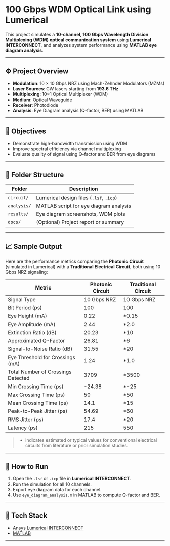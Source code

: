 #  100 Gbps WDM Optical Link using Lumerical

This project simulates a **10-channel, 100 Gbps Wavelength Division Multiplexing (WDM) optical communication system** using **Lumerical INTERCONNECT**, and analyzes system performance using **MATLAB eye diagram analysis**.

---

## ⚙️ Project Overview

- **Modulation**: 10 × 10 Gbps NRZ using Mach-Zehnder Modulators (MZMs)
- **Laser Sources**: CW lasers starting from **193.6 THz**
- **Multiplexing**: 10×1 Optical Multiplexer (WDM)
- **Medium**: Optical Waveguide
- **Receiver**: Photodiode
- **Analysis**: Eye Diagram analysis (Q-factor, BER) using MATLAB

---

## 🎯 Objectives

- Demonstrate high-bandwidth transmission using WDM
- Improve spectral efficiency via channel multiplexing
- Evaluate quality of signal using Q-factor and BER from eye diagrams

---

## 📁 Folder Structure

| Folder       | Description                           |
|--------------|----------------------------------------|
| `circuit/`   | Lumerical design files (`.lsf`, `.icp`) |
| `analysis/`  | MATLAB script for eye diagram analysis |
| `results/`   | Eye diagram screenshots, WDM plots     |
| `docs/`      | (Optional) Project report or summary   |

---




## 📈 Sample Output

Here are the performance metrics comparing the **Photonic Circuit** (simulated in Lumerical) with a **Traditional Electrical Circuit**, both using 10 Gbps NRZ signaling:

| **Metric**                              | **Photonic Circuit** | **Traditional Circuit** |
|----------------------------------------|-----------------------|--------------------------|
| Signal Type                             | 10 Gbps NRZ           | 10 Gbps NRZ              |
| Bit Period (ps)                         | 100                   | 100                      |
| Eye Height (mA)                         | 0.22                  | *0.15                    |
| Eye Amplitude (mA)                      | 2.44                  | *2.0                     |
| Extinction Ratio (dB)                  | 20.23                 | *10                      |
| Approximated Q-Factor                   | 26.81                 | *6                       |
| Signal-to-Noise Ratio (dB)              | 31.55                 | *20                      |
| Eye Threshold for Crossings (mA)        | 1.24                  | *1.0                     |
| Total Number of Crossings Detected      | 3709                  | *3500                    |
| Min Crossing Time (ps)                  | -24.38                | *-25                     |
| Max Crossing Time (ps)                  | 50                    | *50                      |
| Mean Crossing Time (ps)                 | 14.1                  | *15                      |
| Peak-to-Peak Jitter (ps)                | 54.69                 | *60                      |
| RMS Jitter (ps)                         | 17.4                  | *20                      |
| Latency (ps)                            | 215                   | 550                      |

> * indicates estimated or typical values for conventional electrical circuits from literature or prior simulation studies.

---

## 🚀 How to Run

1. Open the `.lsf` or `.icp` file in **Lumerical INTERCONNECT**.
2. Run the simulation for all 10 channels.
3. Export eye diagram data for each channel.
4. Use `eye_diagram_analysis.m` in MATLAB to compute Q-factor and BER.

---

## 🧠 Tech Stack

- [ Ansys Lumerical INTERCONNECT](https://www.ansys.com/en-in/products/optics/interconnect)
- [MATLAB](https://www.mathworks.com/products/matlab.html)

---

